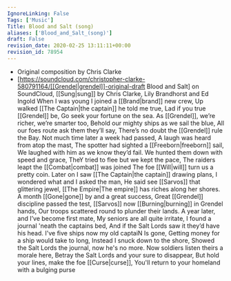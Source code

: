 ```yaml
---
IgnoreLinking: False
Tags: ['Music']
Title: Blood and Salt (song)
aliases: ['Blood_and_Salt_(song)']
draft: False
revision_date: 2020-02-25 13:11:11+00:00
revision_id: 78954
---
```


* Original composition by Chris Clarke
* [https://soundcloud.com/christopher-clarke-580791164/[[Grendel|grendel]]-original-draft Blood and Salt] on SoundCloud, [[Sung|sung]] by Chris Clarke, Lily Brandhorst  and Ed Ingold
When I was young I joined a [[Brand|brand]] new crew,
Up walked [[The Captain|the captain]] he told me true,
Lad if you true [[Grendel]] be,
Go seek your fortune on the sea.
As [[Grendel]], we’re richer, we’re smarter too,
Behold our mighty ships as we sail the blue,
All our foes route ask them they’ll say,
There’s no doubt the [[Grendel]] rule the Bay.
Not much time later a week had passed,
A laugh was heard from atop the mast,
The spotter had sighted a [[Freeborn|freeborn]] sail,
We laughed with him as we know they’d fail.
We hunted them down with speed and grace,
TheY tried to flee but we kept the pace,
The raiders leapt the [[Combat|combat]] was joined
The foe [[Will|will]] turn us a pretty coin.
Later on I saw [[The Captain|the captain]] drawing plans,
I wondered what and I asked the man,
He said see [[Sarvos]] that glittering jewel,
[[The Empire|The empire]] has riches along her shores.
A month [[Gone|gone]] by and a great success,
Great [[Grendel]] discipline passed the test,
[[Sarvos]] now [[Burning|burning]] in Grendel hands,
Our troops scattered round to plunder their lands.
A year later, and I’ve become first mate,
My seniors are all quite irritate,
I found a journal 'neath the captains bed,
And if the Salt Lords saw it they’d have his head.
I've five ships now my old captaiN Is gone,
Getting money for a ship would take to long,
Instead I snuck down to the shore,
Showed the Salt Lords the journal, now he's no more.
Now soldiers listen theirs a morale here,
Betray the Salt Lords and your sure to disappear,
But hold your lines, make the foe [[Curse|curse]],
You'll return to your homeland with a bulging purse